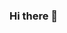 ### Hi there 👋

<!--
**Sonaelizebeth/Sonaelizebeth** is a ✨ _special_ ✨ repository because its `README.md` (this file) appears on your GitHub profile.

Here are some ideas to get you started:
```
- I'm Sona Elizebeth Shaji 😊
- I'm a Front-end Developer👩‍💻
- Pursuing Btech in Computer Science and Engineering from
 APJ Abdul Kalam Kerala Technical University.
- Studying in St.Joseph's College of Engineering and Technology, Palai 
```
